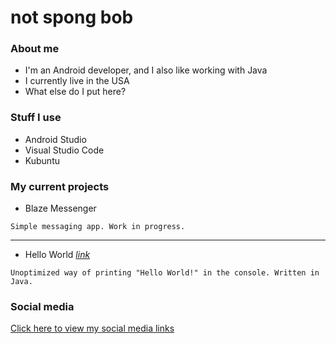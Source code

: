 # not spong bob

### About me
* I'm an Android developer, and I also like working with Java
* I currently live in the USA
* What else do I put here?

### Stuff I use
* Android Studio
* Visual Studio Code
* Kubuntu

### My current projects
* Blaze Messenger
```
Simple messaging app. Work in progress.
```
---
* Hello World [*link*](https://github.com/RoblokazPlays/helloworld)
```
Unoptimized way of printing "Hello World!" in the console. Written in Java.
```

### Social media
[Click here to view my social media links](https://linktr.ee/notspongbob)

